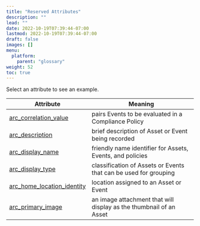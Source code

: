 ```yaml
---
title: "Reserved Attributes"
description: ""
lead: ""
date: 2022-10-19T07:39:44-07:00
lastmod: 2022-10-19T07:39:44-07:00
draft: false
images: []
menu: 
  platform:
    parent: "glossary"
weight: 52
toc: true
---
```


Select an attribute to see an example.

| **Attribute**              | **Meaning**                                                      |
|----------------------------|------------------------------------------------------------------|
| [arc_correlation_value](/platform/beyond-the-basics/compliance-policies/#creating-a-compliance-policy)      | pairs Events to be evaluated in a Compliance Policy              |
| [arc_description](/platform/rkvst-basics/creating-an-asset/#creating-an-asset)            | brief description of Asset or Event being recorded               |
| [arc_display_name](/platform/rkvst-basics/creating-an-asset/#creating-an-asset)           | friendly name identifier for Assets, Events, and policies        |
| [arc_display_type](/platform/rkvst-basics/creating-an-asset/#creating-an-asset)           | classification of Assets or Events that can be used for grouping |
| [arc_home_location_identity](/platform/rkvst-basics/grouping-assets-by-location/#assigning-a-location-to-an-asset) | location assigned to an Asset or Event                               |
| [arc_primary_image](/platform/overview/advanced-concepts/#the-primary-image) | an image attachment that will display as the thumbnail of an Asset                                |